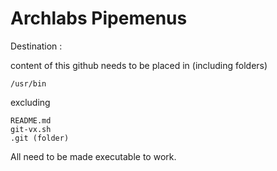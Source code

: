# Archlabs Pipemenus


Destination : 

content of this github needs to be placed in  (including folders)

	/usr/bin

excluding 

	README.md
	git-vx.sh
	.git (folder)


All need to be made executable to work.


